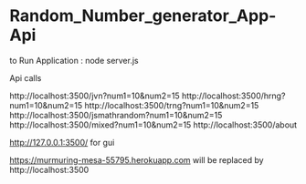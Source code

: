 # Random_Number_generator_App-Api
to Run Application :
node server.js

Api  calls

http://localhost:3500/jvn?num1=10&num2=15
http://localhost:3500/hrng?num1=10&num2=15
http://localhost:3500/trng?num1=10&num2=15
http://localhost:3500/jsmathrandom?num1=10&num2=15
http://localhost:3500/mixed?num1=10&num2=15
http://localhost:3500/about


http://127.0.0.1:3500/     for gui

https://murmuring-mesa-55795.herokuapp.com  will be replaced by http://localhost:3500